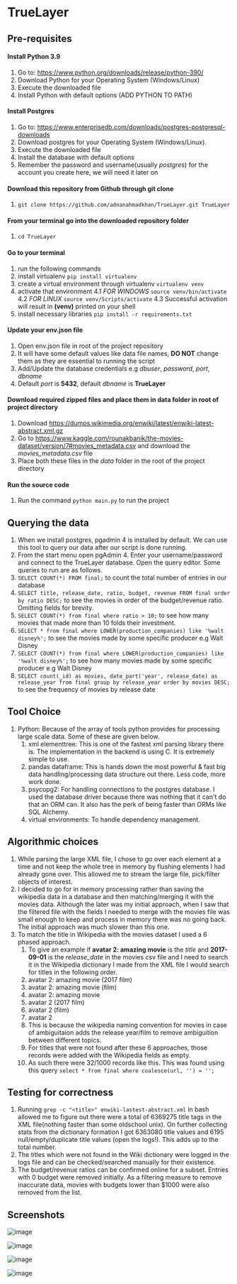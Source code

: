 # TrueLayer

## Pre-requisites

#### Install Python 3.9
1. Go to: https://www.python.org/downloads/release/python-390/
2. Download Python for your Operating System (Windows/Linux)
3. Execute the downloaded file
4. Install Python with default options (ADD PYTHON TO PATH)

#### Install Postgres
1. Go to: https://www.enterprisedb.com/downloads/postgres-postgresql-downloads
2. Download postgres for your Operating System (Windows/Linux). 
3. Execute the downloaded file
4. Install the database with default options
5. Remember the password and username(usually _postgres_) for the account you create here, we will need it later on


#### Download this repository from Github through git clone
1. `git clone https://github.com/adnanahmadkhan/TrueLayer.git TrueLayer`


#### From your terminal go into the downloaded repository folder
1. `cd TrueLayer`


#### Go to your terminal
1. run the following commands 
2. install virtualenv `pip install virtualenv`
3. create a virtual environment through virtualenv `virtualenv venv`
4. activate that environment 
	4.1 *FOR WINDOWS* `source venv/bin/activate`  
	4.2 *FOR LINUX*  `source venv/Scripts/activate`
	4.3 Successful activation will result in **(venv)** printed on your shell
5. install necessary libraries `pip install -r requirements.txt`


#### Update your env.json file
1. Open env.json file in root of the project repository
2. It will have some default values like data file names, **DO NOT** change them as they are essential to running the script
3. Add/Update the database credentials e.g _dbuser_, _password_, _port_, _dbname_
4. Default _port_ is **5432**, default _dbname_ is **TrueLayer**


#### Download required zipped files and place them in data folder in root of project directory
1. Download https://dumps.wikimedia.org/enwiki/latest/enwiki-latest-abstract.xml.gz
2. Go to https://www.kaggle.com/rounakbanik/the-movies-dataset/version/7#movies_metadata.csv and download the _movies_metadata.csv_ file
3. Place both these files in the *_data_* folder in the root of the project directory


#### Run the source code
1. Run the command `python main.py` to run the project




## Querying the data
1. When we install postgres, pgadmin 4 is installed by default. We can use this tool to query our data after our script is done running. 
2. From the start menu open pgAdmin 4. Enter your username/password and connect to the TrueLayer database. Open the query editor. Some queries to run are as follows.
3. `SELECT COUNT(*) FROM final;` to count the total number of entries in our database
4. `SELECT title, release_date, ratio, budget, revenue FROM final order by ratio DESC;` to see the movies in order of the budget/revenue ratio. Omitting fields for brevity.
5. `SELECT COUNT(*) from final where ratio > 10;` to see how many movies that made more than 10 folds their investment.
6. `SELECT * from final where LOWER(production_companies) like '%walt disney%';` to see the movies made by some specific producer e.g Walt Disney
7. `SELECT COUNT(*) from final where LOWER(production_companies) like '%walt disney%';` to see how many movies made by some specific producer e.g Walt Disney
8. `SELECT count(_id) as movies, date_part('year', release_date) as release_year from final group by release_year order by movies DESC;` to see the frequency of movies by release date


## Tool Choice
1. Python: Because of the array of tools python provides for processing large scale data. Some of these are given below.
	1. xml elementtree: This is one of the fastest xml parsing library there is. The implementation in the backend is using C. It is extremely simple to use.
	2. pandas dataframe: This is hands down the most powerful & fast big data handling/processing data structure out there. Less code, more work done.
	3. psycopg2: For handling connections to the postgres database. I used the database driver because there was nothing that it can't do that an ORM can. It also has the perk of being faster than ORMs like SQL Alchemy.
	4. virtual environments: To handle dependency management.


## Algorithmic choices
1. While parsing the large XML file, I chose to go over each element at a time and not keep the whole tree in memory by flushing elements I had already gone over. This allowed me to stream the large file, pick/filter objects of interest.
2. I decided to go for in memory processing rather than saving the wikipedia data in a database and then matching/merging it with the movies data. Although the later was my initial approach, when I saw that the filtered file with the fields I needed to merge with the movies file was small enough to keep and process in memory there was no going back. The initial approach was much slower than this one.
3. To match the title in Wikipedia with the movies dataset I used a 6 phased approach.
	1. To give an example if **avatar 2: amazing movie** is the _title_ and **2017-09-01** is the _release_date_ in the movies csv file and I need to search it in the Wikipedia dictionary I made from the XML file I would search for titles in the following order.
	2. avatar 2: amazing movie (2017 film)
	3. avatar 2: amazing movie (film)
	4. avatar 2: amazing movie
	5. avatar 2 (2017 film)
	6. avatar 2 (film)
	7. avatar 2
	8. This is because the wikipedia naming convention for movies in case of ambiguitaion adds the release year/film to remove ambiguition between different topics. 
	9. For titles that were not found after these 6 approaches, those records were added with the Wikipedia fields as empty. 
	10. As such there were 32/1000 records like this. This was found using this query `select * from final where coalesce(url, '') = '';`


## Testing for correctness
1. Running `grep -c "<title>" enwiki-lastest-abstract.xml` in bash allowed me to figure out there were a total of 6369275 title tags in the XML file(nothing faster than some oldschool unix). On further collecting stats from the dictionary formation I got 6363080 title values and 6195 null/empty/duplicate title values (open the logs!). This adds up to the total number.
2. The titles which were not found in the Wiki dictionary were logged in the logs file and can be checked/searched manually for their existence. 
3. The budget/revenue ratios can be confirmed online for a subset. Entries with 0 budget were removed initially. As a filtering measure to remove inaccurate data, movies with budgets lower than $1000 were also removed from the list. 


## Screenshots
![image](https://user-images.githubusercontent.com/8340245/134230371-97d12ee9-1ee0-4416-a272-cdbe71016150.png)

![image](https://user-images.githubusercontent.com/8340245/134230974-c71ce6b1-2d09-4a5d-b9d0-7a59413e62ce.png)

![image](https://user-images.githubusercontent.com/8340245/134231035-e80cb921-bc72-4c95-a0df-05ffa4ce1547.png)

![image](https://user-images.githubusercontent.com/8340245/134231173-4dc745a8-4451-4eec-8da7-4641be20c6f1.png)



